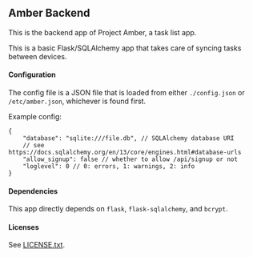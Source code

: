 ## Amber Backend

This is the backend app of Project Amber, a task list app.

This is a basic Flask/SQLAlchemy app that takes care of syncing tasks between
devices.

#### Configuration

The config file is a JSON file that is loaded from either `./config.json` or
`/etc/amber.json`, whichever is found first.

Example config:

    {
        "database": "sqlite:///file.db", // SQLAlchemy database URI
        // see https://docs.sqlalchemy.org/en/13/core/engines.html#database-urls
        "allow_signup": false // whether to allow /api/signup or not
        "loglevel": 0 // 0: errors, 1: warnings, 2: info
    }

#### Dependencies

This app directly depends on `flask`, `flask-sqlalchemy`, and `bcrypt`.

#### Licenses

See [LICENSE.txt](LICENSE.txt).
